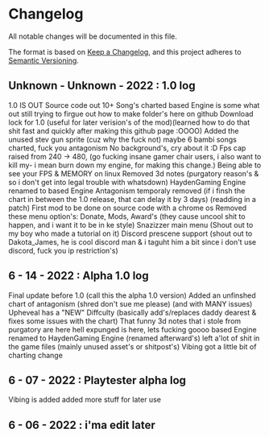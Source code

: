 # Changelog
All notable changes will be documented in this file.

The format is based on [Keep a Changelog](https://keepachangelog.com/en/1.0.0/),
and this project adheres to [Semantic Versioning](https://semver.org/spec/v2.0.0.html).

## Unknown - Unknown - 2022 : 1.0 log
1.0 IS OUT
Source code out
10+ Song's charted
based Engine is some what out
still trying to firgue out how to make folder's here on github
Download lock for 1.0 (useful for later verision's of the mod)(learned how to do that shit fast and quickly after making this github page :OOOO)
Added the unused stev gun sprite (cuz why the fuck not)
maybe 6 bambi songs charted, fuck you antagonism
No background's, cry about it :D
Fps cap raised from 240 -> 480, (go fucking insane gamer chair users, i also want to kill my- i mean burn down my engine, for making this change.)
Being able to see your FPS & MEMORY on linux
Removed 3d notes (purgatory reason's & so i don't get into legal trouble with whatsdown)
HaydenGaming Engine renamed to based Engine
Antagonism temporaly removed (if i finsh the chart in between the 1.0 release, that can delay it by 3 days) (readding in a patch)
First mod to be done on source code with a chrome os
Removed these menu option's: Donate, Mods, Award's (they cause uncool shit to happen, and i want it to be in ke style)
Snazizzer main menu (Shout out to my boy who made a tutorial on it)
Discord prescene support (shout out to Dakota_James, he is cool discord man & i taguht him a bit since i don't use discord, fuck you ip restriction's)

## 6 - 14 - 2022 : Alpha 1.0 log
Final update before 1.0 (call this the alpha 1.0 version)
Added an unfinshed chart of antagonism (shred don't sue me please) (and with MANY issues)
Upheveal has a "NEW" Diffculty (basically add's/replaces daddy dearest & fixes some issues with the chart)
That funny 3d notes that i stole from purgatory are here
hell expunged is here, lets fucking goooo
based Engine renamed to HaydenGaming Engine (renamed afterward's)
left a'lot of shit in the game files (mainly unused asset's or shitpost's)
Vibing got a little bit of charting change

## 6 - 07 - 2022 : Playtester alpha log
Vibing is added
added more stuff for later use

## 6 - 06 - 2022 : i'ma edit later
